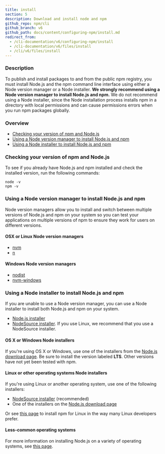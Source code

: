 ```yaml
---
title: install
section: 5
description: Download and install node and npm
github_repo: npm/cli
github_branch: v6
github_path: docs/content/configuring-npm/install.md
redirect_from:
  - /cli-documentation/v6/configuring-npm/install
  - /cli-documentation/v6/files/install
  - /cli/v6/files/install
---
```


### Description

To publish and install packages to and from the public npm registry, you must install Node.js and the npm command line interface using either a Node version manager or a Node installer. **We strongly recommend using a Node version manager to install Node.js and npm.** We do not recommend using a Node installer, since the Node installation process installs npm in a directory with local permissions and can cause permissions errors when you run npm packages globally.

### Overview

- [Checking your version of npm and Node.js](#checking-your-version-of-npm-and-node-js)
- [Using a Node version manager to install Node.js and npm](#using-a-node-version-manager-to-install-node-js-and-npm)
- [Using a Node installer to install Node.js and npm](#using-a-node-installer-to-install-node-js-and-npm)

### Checking your version of npm and Node.js

To see if you already have Node.js and npm installed and check the installed version, run the following commands:

```
node -v
npm -v
```

### Using a Node version manager to install Node.js and npm

Node version managers allow you to install and switch between multiple versions of Node.js and npm on your system so you can test your applications on multiple versions of npm to ensure they work for users on different versions.

#### OSX or Linux Node version managers

* [nvm](https://github.com/creationix/nvm)
* [n](https://github.com/tj/n)

#### Windows Node version managers

* [nodist](https://github.com/marcelklehr/nodist)
* [nvm-windows](https://github.com/coreybutler/nvm-windows)

### Using a Node installer to install Node.js and npm

If you are unable to use a Node version manager, you can use a Node installer to install both Node.js and npm on your system.

* [Node.js installer](https://nodejs.org/en/download/)
* [NodeSource installer](https://github.com/nodesource/distributions). If you use Linux, we recommend that you use a NodeSource installer.

#### OS X or Windows Node installers

If you're using OS X or Windows, use one of the installers from the [Node.js download page](https://nodejs.org/en/download/). Be sure to install the version labeled **LTS**. Other versions have not yet been tested with npm.

#### Linux or other operating systems Node installers

If you're using Linux or another operating system, use one of the following installers:

- [NodeSource installer](https://github.com/nodesource/distributions) (recommended)
- One of the installers on the [Node.js download page](https://nodejs.org/en/download/)

Or see [this page](https://nodejs.org/en/download/package-manager/) to install npm for Linux in the way many Linux developers prefer.


#### Less-common operating systems

For more information on installing Node.js on a variety of operating systems, see [this page][pkg-mgr].


[pkg-mgr]: https://nodejs.org/en/download/package-manager/
